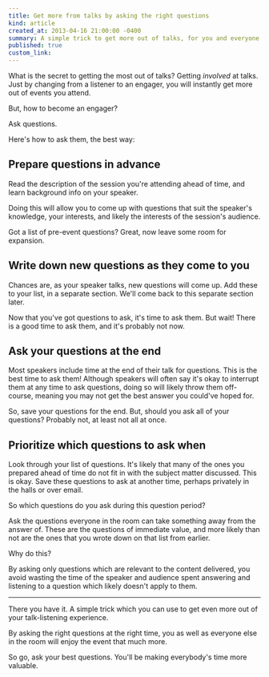 ```yaml
---
title: Get more from talks by asking the right questions
kind: article
created_at: 2013-04-16 21:00:00 -0400
summary: A simple trick to get more out of talks, for you and everyone else in attendance.
published: true
custom_link: 
---
```


<p class="article-intro">What is the secret to getting the most out of talks? Getting <em>involved</em> at talks. Just by changing from a listener to an engager, you will instantly get more out of events you attend.</p>

But, how to become an engager?

Ask questions.

Here's how to ask them, the best way:

## Prepare questions in advance

Read the description of the session you're attending ahead of time, and learn background info on your speaker.

Doing this will allow you to come up with questions that suit the speaker's knowledge, your interests, and likely the interests of the session's audience.

Got a list of pre-event questions? Great, now leave some room for expansion.

## Write down new questions as they come to you

Chances are, as your speaker talks, new questions will come up. Add these to your list, in a separate section. We'll come back to this separate section later.

Now that you've got questions to ask, it's time to ask them. But wait! There is a good time to ask them, and it's probably not now.

## Ask your questions at the end

Most speakers include time at the end of their talk for questions. This is the best time to ask them! Although speakers will often say it's okay to interrupt them at any time to ask questions, doing so will likely throw them off-course, meaning you may not get the best answer you could've hoped for.

So, save your questions for the end. But, should you ask all of your questions? Probably not, at least not all at once.

## Prioritize which questions to ask when

Look through your list of questions. It's likely that many of the ones you prepared ahead of time do not fit in with the subject matter discussed. This is okay. Save these questions to ask at another time, perhaps privately in the halls or over email.

So which questions do you ask during this question period?

Ask the questions everyone in the room can take something away from the answer of. These are the questions of immediate value, and more likely than not are the ones that you wrote down on that list from earlier.

Why do this?

By asking only questions which are relevant to the content delivered, you avoid wasting the time of the speaker and audience spent answering and listening to a question which likely doesn't apply to them.

* * *

There you have it. A simple trick which you can use to get even more out of your talk-listening experience.

By asking the right questions at the right time, you as well as everyone else in the room will enjoy the event that much more.

So go, ask your best questions. You'll be making everybody's time more valuable.
